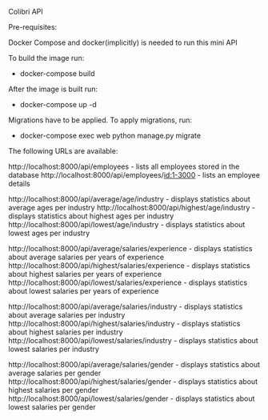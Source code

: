 Colibri API

Pre-requisites:

Docker Compose and docker(implicitly) is needed to run this mini API

To build the image run:
- docker-compose build

After the image is built run:
- docker-compose up -d

Migrations have to be applied. To apply migrations, run:
- docker-compose exec web python manage.py migrate

The following URLs are available:

http://localhost:8000/api/employees - lists all employees stored in the database
http://localhost:8000/api/employees/<id:1-3000> - lists an employee details

http://localhost:8000/api/average/age/industry - displays statistics about average ages per industry
http://localhost:8000/api/highest/age/industry - displays statistics about highest ages per industry
http://localhost:8000/api/lowest/age/industry - displays statistics about lowest ages per industry

http://localhost:8000/api/average/salaries/experience - displays statistics about average salaries per years of experience
http://localhost:8000/api/highest/salaries/experience - displays statistics about highest salaries per years of experience
http://localhost:8000/api/lowest/salaries/experience - displays statistics about lowest salaries per years of experience

http://localhost:8000/api/average/salaries/industry - displays statistics about average salaries per industry
http://localhost:8000/api/highest/salaries/industry - displays statistics about highest salaries per industry
http://localhost:8000/api/lowest/salaries/industry - displays statistics about lowest salaries per industry

http://localhost:8000/api/average/salaries/gender - displays statistics about average salaries per gender
http://localhost:8000/api/highest/salaries/gender - displays statistics about highest salaries per gender
http://localhost:8000/api/lowest/salaries/gender - displays statistics about lowest salaries per gender

